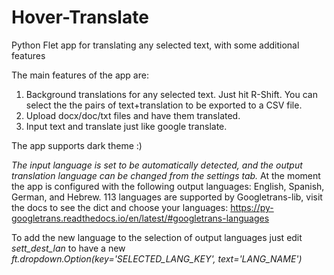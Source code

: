 # Hover-Translate
Python Flet app for translating any selected text, with some additional features


The main features of the app are:
1. Background translations for any selected text. Just hit R-Shift. You can select the the pairs of text+translation to be exported to a CSV file.
2. Upload docx/doc/txt files and have them translated.
3. Input text and translate just like google translate.

The app supports dark theme :)

*The input language is set to be automatically detected, and the output translation language can be changed from the settings tab.*
At the moment the app is configured with the following output languages: English, Spanish, German, and Hebrew.
113 languages are supported by Googletrans-lib, visit the docs to see the dict and choose your languages:
https://py-googletrans.readthedocs.io/en/latest/#googletrans-languages

To add the new language to the selection of output languages just edit *sett_dest_lan* to have a new *ft.dropdown.Option(key='SELECTED_LANG_KEY', text='LANG_NAME')*

